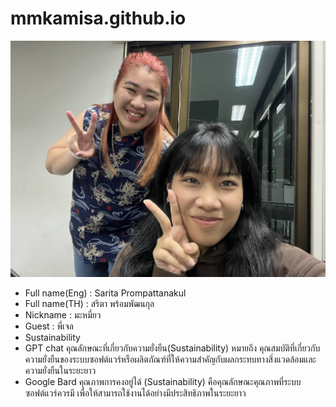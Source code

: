 # mmkamisa.github.io
![alt text for screen readers](IMG_9971.jpg "Text to show on mouseover")
- Full name(Eng) : Sarita Prompattanakul
- Full name(TH) : สริตา พร้อมพัฒนกุล
- Nickname : มะหมี่ยว
- Guest : พี่เจล
- Sustainability
- GPT chat คุณลักษณะที่เกี่ยวกับความยั่งยืน(Sustainability) หมายถึง คุณสมบัติที่เกี่ยวกับความยั่งยืนของระบบซอฟต์แวร์หรือผลิตภัณฑ์ที่ให้ความสำคัญกับผลกระทบทางสิ่งแวดล้อมและความยั่งยืนในระยะยาว 
- Google Bard คุณภาพการคงอยู่ได้ (Sustainability) คือคุณลักษณะคุณภาพที่ระบบซอฟต์แวร์ควรมี เพื่อให้สามารถใช้งานได้อย่างมีประสิทธิภาพในระยะยาว 
